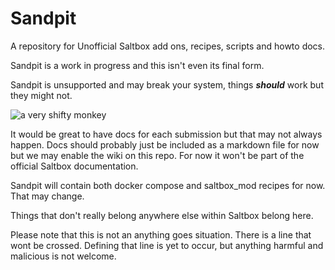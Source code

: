 # Sandpit
A repository for Unofficial Saltbox add ons, recipes, scripts and howto docs.

Sandpit is a work in progress and this isn't even its final form.

Sandpit is unsupported and may break your system, things _**should**_ work but they might not. 

![a very shifty monkey](https://raw.githubusercontent.com/maximuskowalski/Sandpit/main/images/shiftymonkey.jpg?raw=true)


It would be great to have docs for each submission but that may not always happen. Docs should probably just be included as a markdown file for now but we may enable the wiki on this repo. For now it won't be part of the official Saltbox documentation.

Sandpit will contain both docker compose and saltbox_mod recipes for now. That may change.

Things that don't really belong anywhere else within Saltbox belong here.

Please note that this is not an anything goes situation. There is a line that wont be crossed. Defining that line is yet to occur, but anything harmful and malicious is not welcome.

